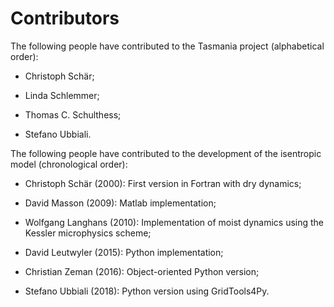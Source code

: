 # Contributors

The following people have contributed to the Tasmania project (alphabetical order):

* Christoph Sch&auml;r;

* Linda Schlemmer;

* Thomas C. Schulthess;

* Stefano Ubbiali.

The following people have contributed to the development of the isentropic model (chronological order):

* Christoph Sch&auml;r (2000): First version in Fortran with dry dynamics;

* David Masson (2009): Matlab implementation;
    
* Wolfgang Langhans (2010): Implementation of moist dynamics using the Kessler microphysics scheme; 

* David Leutwyler (2015): Python implementation;
 
* Christian Zeman (2016): Object-oriented Python version;

* Stefano Ubbiali (2018): Python version using GridTools4Py. 


